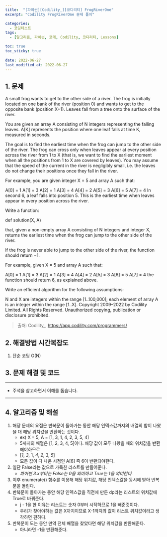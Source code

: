 ```yaml
---
title:  "[파이썬][Codility_][코디리티] FrogRiverOne"
excerpt: "Codility FrogRiverOne 문제 풀이"

categories:
  - 코딩테스트
tags:
  - [알고리즘, 파이썬, 코테, Codility, 코디리티, Lessons]

toc: true
toc_sticky: true
 
date: 2022-06-27
last_modified_at: 2022-06-27
---
```



## 1. 문제

A small frog wants to get to the other side of a river. The frog is initially located on one bank of the river (position 0) and wants to get to the opposite bank (position X+1). Leaves fall from a tree onto the surface of the river.

You are given an array A consisting of N integers representing the falling leaves. A[K] represents the position where one leaf falls at time K, measured in seconds.

The goal is to find the earliest time when the frog can jump to the other side of the river. The frog can cross only when leaves appear at every position across the river from 1 to X (that is, we want to find the earliest moment when all the positions from 1 to X are covered by leaves). You may assume that the speed of the current in the river is negligibly small, i.e. the leaves do not change their positions once they fall in the river.

For example, you are given integer X = 5 and array A such that:

  A[0] = 1
  A[1] = 3
  A[2] = 1
  A[3] = 4
  A[4] = 2
  A[5] = 3
  A[6] = 5
  A[7] = 4
In second 6, a leaf falls into position 5. This is the earliest time when leaves appear in every position across the river.

Write a function:

def solution(X, A)

that, given a non-empty array A consisting of N integers and integer X, returns the earliest time when the frog can jump to the other side of the river.

If the frog is never able to jump to the other side of the river, the function should return −1.

For example, given X = 5 and array A such that:

  A[0] = 1
  A[1] = 3
  A[2] = 1
  A[3] = 4
  A[4] = 2
  A[5] = 3
  A[6] = 5
  A[7] = 4
the function should return 6, as explained above.

Write an efficient algorithm for the following assumptions:

N and X are integers within the range [1..100,000];
each element of array A is an integer within the range [1..X].
Copyright 2009–2022 by Codility Limited. All Rights Reserved. Unauthorized copying, publication or disclosure prohibited.

> 출처: Codility_, https://app.codility.com/programmers/

## 2. 해결방법 시간복잡도
1. 단순 코딩 O(N)


## 3. 문제 해결 및 코드
--- 

<script src="https://gist.github.com/godhin/7756668f3933dafd35fe387471f98c8f.js"></script>

- 주석을 참고하면서 이해를 돕습니다.
---

## 4. 알고리즘 및 해설

1. 해당 문제의 요점은 반복문이 돌아가는 동안 해당 인덱스값까지의 배열의 합이 나왔을 대 해당 위치값을 반환하는 것이다.
    - ex) X = 5, A = [1, 3, 1, 4, 2, 3, 5, 4]
    - 5까지의 배열은 [1, 2, 3, 4, 5]이다. 해당 값이 모두 나왔을 때의 위치값을 반환해야하므로
    - [*1*, *3*, 1, *4*, *2*, 3, *5*]
    - 모든 값이 다 나온 시점인 A[6] 즉 6이 반환되야한다.
2. 일단 False라는 값으로 가득찬 리스트를 만들어준다.
    - *파이썬 3.x부터는 False는 0을 의미하고 True는 1을 의미한다.*
3. 이후 enumerate() 함수를 이용해 해당 위치값, 해당 인덱스값을 동시에 받아 반복문을 돌린다.
4. 반복문이 돌아가는 동안 해당 인덱스값을 직전에 만든 dp라는 리스트의 위치값에 True로 바꿔준다.
    - j - 1을 한 이유는 리스트는 숫자 0부터 시작하므로 1을 빼준것이다.
    - 우리가 찾아야하는 값은 X까지이므로 X-1까지의 값이 리스트 위치값이라고 생각하면 편하다.
5. 반복문이 도는 동안 만약 전체 배열을 찾았다면 해당 위치값을 반환해준다.
    - 아니라면 -1을 반환해준다.